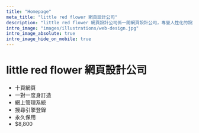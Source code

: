 ```yaml
---
title: "Homepage"
meta_title: "little red flower 網頁設計公司"
description: "little red flower 網頁設計公司係一間網頁設計公司，專營人性化的設計服務"
intro_image: "images/illustrations/web-design.jpg"
intro_image_absolute: true
intro_image_hide_on_mobile: true
---
```


# little red flower 網頁設計公司

- 十頁網頁
- 一對一度身訂造
- 網上管理系統
- 搜尋引擎登錄
- 永久保用
- $8,800
